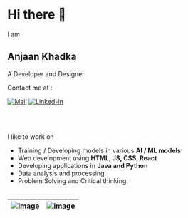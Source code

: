 # Hi there 👋

I am

## Anjaan Khadka

A Developer and Designer.

Contact me at :

[![Mail](https://img.shields.io/badge/Gmail-D14836?style=for-the-badge&logo=gmail&logoColor=white)](mailto:njn6171@gmail.com) [![Linked-in](https://img.shields.io/badge/LinkedIn-0077B5?style=for-the-badge&logo=linkedin&logoColor=white)](https://www.linkedin.com/in/anjaan-khadka)

<br><br>

I like to work on

- Training / Developing models in various **AI / ML models**
- Web development using **HTML, JS, CSS, React**
- Developing applications in **Java and Python**
- Data analysis and processing.
- Problem Solving and Critical thinking<br><br>

| ![image](https://github-readme-stats.vercel.app/api?username=AnjaanKhadka&show_icons=true&theme=buefy&custom_title=My+Github+stats+in+a+nutshell&hide_border=true) | ![image](https://github-readme-stats.vercel.app/api/top-langs/?username=AnjaanKhadka&layout=compact&theme=buefy&custom_title=My+Prefered+Languages&hide_border=true)  |
| ---- | --- |
